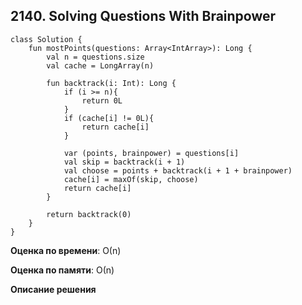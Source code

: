 ## 2140. Solving Questions With Brainpower


```
class Solution {
    fun mostPoints(questions: Array<IntArray>): Long {
        val n = questions.size
        val cache = LongArray(n)
        
        fun backtrack(i: Int): Long {
            if (i >= n){
                return 0L
            }
            if (cache[i] != 0L){
                return cache[i]
            }
            
            var (points, brainpower) = questions[i]
            val skip = backtrack(i + 1)
            val choose = points + backtrack(i + 1 + brainpower)
            cache[i] = maxOf(skip, choose)
            return cache[i]
        }
        
        return backtrack(0)
    }
}

```

**Оценка по времени**: О(n)


**Оценка по памяти**: О(n)


**Описание решения**
```

```

